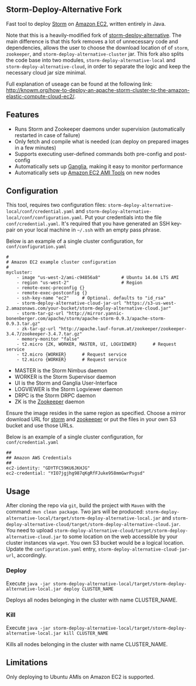 ## Storm-Deploy-Alternative Fork

Fast tool to deploy [Storm](https://github.com/apache/storm) on [Amazon EC2](http://aws.amazon.com/ec2/), written entirely in Java.

Note that this is a heavily-modified fork of [storm-deploy-alternative](https://github.com/KasperMadsen/storm-deploy-alternative). The main difference is that this fork removes a lot of unnecessary code and dependencies, allows the user to choose the download location of of `storm`, `zookeeper`, and `storm-deploy-alternative-cluster` jar. This fork also splits the code base into two modules, `storm-deploy-alternative-local` and `storm-deploy-alternative-cloud`, in order to separate the logic and keep the necessary cloud jar size minimal. 

Full explanation of useage can be found at the following link: <http://knowm.org/how-to-deploy-an-apache-storm-cluster-to-the-amazon-elastic-compute-cloud-ec2/>.

## Features

+ Runs Storm and Zookeeper daemons under supervision (automatically restarted in case of failure)
+ Only fetch and compile what is needed (can deploy on prepared images in a few minutes)
+ Supports executing user-defined commands both pre-config and post-config
+ Automatically sets up [Ganglia](http://ganglia.sourceforge.net/), making it easy to monitor performance
+ Automatically sets up [Amazon EC2 AMI Tools](http://docs.aws.amazon.com/AWSEC2/latest/CommandLineReference/ami-tools.html) on new nodes

## Configuration

This tool, requires two configuration files: `storm-deploy-alternative-local/conf/credential.yaml` and `storm-deploy-alternative-local/conf/configuration.yaml`. Put your credentials into the file `conf/credential.yaml`. It's required that you have generated an SSH key-pair on your local machine in `~/.ssh` with an empty pass phrase.

Below is an example of a single cluster configuration, for `conf/configuration.yaml`

```
#
# Amazon EC2 example cluster configuration
#
mycluster:
    - image "us-west-2/ami-c94856a8"        # Ubuntu 14.04 LTS AMI
    - region "us-west-2"                    # Region
    - remote-exec-preconfig {}
    - remote-exec-postconfig {}
    - ssh-key-name "ec2"     # Optional. defaults to "id_rsa"
    - storm-deploy-alternative-cloud-jar-url "https://s3-us-west-2.amazonaws.com/your-bucket/storm-deploy-alternative-cloud.jar"
    - storm-tar-gz-url "http://mirror.yannic-bonenberger.com/apache/storm/apache-storm-0.9.3/apache-storm-0.9.3.tar.gz"
    - zk-tar-gz-url "http://apache.lauf-forum.at/zookeeper/zookeeper-3.4.7/zookeeper-3.4.7.tar.gz"
    - memory-monitor "false"
    - t2.micro {ZK, WORKER, MASTER, UI, LOGVIEWER}      # Request service
    - t2.micro {WORKER}      # Request service
    - t2.micro {WORKER}      # Request service
```

+ MASTER is the Storm Nimbus daemon
+ WORKER is the Storm Supervisor daemon
+ UI is the Storm and Ganglia User-Interface
+ LOGVIEWER is the Storm Logviewer daemon
+ DRPC is the Storm DRPC daemon
+ ZK is the [Zookeeper](http://zookeeper.apache.org) daemon

Ensure the image resides in the same region as specified. Choose a mirror download URL for [storm](https://storm.apache.org/downloads.html) and [zookeeper](https://www.apache.org/dyn/closer.cgi/zookeeper/) or put the files in your own S3 bucket and use those URLs.

Below is an example of a single cluster configuration, for `conf/credential.yaml`

```
##
## Amazon AWS Credentials
##
ec2-identity: "GDYTFC59KU6JKHJG"
ec2-credential: "YIO7jgjhg987qKgRfFJuke958mmGwrPsgsd"
```

## Usage

After cloning the repo via `git`, build the project with `Maven` with the command: `mvn clean package`. Two jars will be produced: `storm-deploy-alternative-local/target/storm-deploy-alternative-local.jar` and `storm-deploy-alternative-cloud/target/storm-deploy-alternative-cloud.jar`. You need to upload `storm-deploy-alternative-cloud/target/storm-deploy-alternative-cloud.jar` to some location on the web accessible by your cluster instances via `wget`. You own S3 bucket would be a logical location. Update the `configuration.yaml` entry, `storm-deploy-alternative-cloud-jar-url`, accordingly.


### Deploy

Execute `java -jar storm-deploy-alternative-local/target/storm-deploy-alternative-local.jar deploy CLUSTER_NAME`

Deploys all nodes belonging in the cluster with name CLUSTER_NAME.

### Kill

Execute `java -jar storm-deploy-alternative-local/target/storm-deploy-alternative-local.jar kill CLUSTER_NAME`

Kills all nodes belonging in the cluster with name CLUSTER_NAME.

## Limitations

Only deploying to Ubuntu AMIs on Amazon EC2 is supported.
